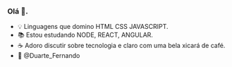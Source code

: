 ### Olá 👋.

- 💡 Linguagens que domino HTML CSS JAVASCRIPT.
- 📚 Estou estudando NODE, REACT, ANGULAR.
- ☕ Adoro discutir sobre tecnologia e claro com uma bela xicará de café.
- 📧 @Duarte_Fernando
